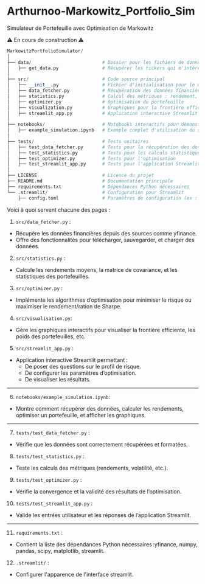 # Arthurnoo-Markowitz_Portfolio_Sim
Simulateur de Portefeuille avec Optimisation de Markowitz

⚠️ En cours de construction ⚠️

```python
MarkowitzPortfolioSimulator/
│
├── data/                          # Dossier pour les fichiers de données téléchargées ou statiques
│   ├── get_data.py                # Récupérer les tickers qui m'intéressent
│
├── src/                           # Code source principal
│   ├── __init__.py                # Fichier d'initialisation pour le module
│   ├── data_fetcher.py            # Récupération des données financières (yfinance)
│   ├── statistics.py              # Calcul des métriques : rendement, volatilité, covariance
│   ├── optimizer.py               # Optimisation du portefeuille
│   ├── visualization.py           # Graphiques pour la frontière efficiente et autres
│   ├── streamlit_app.py           # Application interactive Streamlit
│
├── notebooks/                     # Notebooks interactifs pour démonstration
│   ├── example_simulation.ipynb   # Exemple complet d'utilisation du simulateur
│
├── tests/                         # Tests unitaires
│   ├── test_data_fetcher.py       # Tests pour la récupération des données
│   ├── test_statistics.py         # Tests pour les calculs statistiques
│   ├── test_optimizer.py          # Tests pour l'optimisation
│   ├── test_streamlit_app.py      # Tests pour l'application Streamlit
│
├── LICENSE                        # Licence du projet
├── README.md                      # Documentation principale
├── requirements.txt               # Dépendances Python nécessaires
└── .streamlit/                    # Configuration pour Streamlit
    ├── config.toml                # Paramètres de configuration (ex : thème, port)
```

Voici à quoi servent chacune des pages :
1. `src/data_fetcher.py` :
  - Récupère les données financières depuis des sources comme yfinance.
  - Offre des fonctionnalités pour télécharger, sauvegarder, et charger des données.
2. `src/statistics.py` :
  - Calcule les rendements moyens, la matrice de covariance, et les statistiques des portefeuilles.
3. `src/optimizer.py` :
  - Implémente les algorithmes d’optimisation pour minimiser le risque ou maximiser le rendement/ration de Sharpe.
4. `src/visualisation.py`:
  - Gère les graphiques interactifs pour visualiser la frontière efficiente, les poids des portefeuilles, etc.
5. `src/streamlit_app.py` :
  - Application interactive Streamlit permettant :
    - De poser des questions sur le profil de risque.
    - De configurer les paramètres d’optimisation.
    - De visualiser les résultats.
------
6. `notebooks/example_simulation.ipynb`:
  - Montre comment récupérer des données, calculer les rendements, optimiser un portefeuille, et afficher les graphiques.
------
7. `tests/test_data_fetcher.py` :
  - Vérifie que les données sont correctement récupérées et formatées.
8. `tests/test_statistics.py` :
  - Teste les calculs des métriques (rendements, volatilité, etc.).
9. `tests/test_optimizer.py` :
  - Vérifie la convergence et la validité des résultats de l’optimisation.
10. `tests/test_streamlit_app.py` :
  - Valide les entrées utilisateur et les réponses de l’application Streamlit.
------
11. `requirements.txt` :
  - Contient la liste des dépendances Python nécessaires :yfinance, numpy, pandas, scipy, matplotlib, streamlit.
12. `.streamlit/` :
  - Configurer l'apparence de l'interface streamlit.
